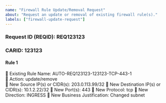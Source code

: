 ```yaml
---
name: "Firewall Rule Update/Removal Request"
about: "Request an update or removal of existing firewall rule(s)."
labels: ["firewall-update-request"]
---
```


### Request ID (REQID): REQ123123
### CARID: 123123

<!-- For each rule you want to update or remove, copy the section below -->

#### Rule 1
🔹 Existing Rule Name: AUTO-REQ123123-123123-TCP-443-1  
🔹 Action: update/remove  
🔹 New Source IP(s) or CIDR(s): 203.0.113.99/32   <!-- leave blank if removing -->
🔹 New Destination IP(s) or CIDR(s): 10.1.2.22/32 <!-- leave blank if removing -->
🔹 New Port(s): 443                               <!-- leave blank if removing -->
🔹 New Protocol: tcp                              <!-- leave blank if removing -->
🔹 New Direction: INGRESS                         <!-- leave blank if removing -->
🔹 New Business Justification: Changed subnet      <!-- leave blank if removing -->
